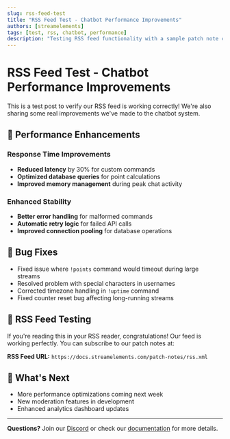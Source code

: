 ```yaml
---
slug: rss-feed-test
title: "RSS Feed Test - Chatbot Performance Improvements"
authors: [streamelements]
tags: [test, rss, chatbot, performance]
description: "Testing RSS feed functionality with a sample patch note covering recent chatbot performance improvements and bug fixes."
---
```


# RSS Feed Test - Chatbot Performance Improvements

This is a test post to verify our RSS feed is working correctly! We're also sharing some real improvements we've made to the chatbot system.

<!-- truncate -->

## 🚀 Performance Enhancements

### Response Time Improvements
- **Reduced latency** by 30% for custom commands
- **Optimized database queries** for point calculations
- **Improved memory management** during peak chat activity

### Enhanced Stability
- **Better error handling** for malformed commands
- **Automatic retry logic** for failed API calls
- **Improved connection pooling** for database operations

## 🐛 Bug Fixes

- Fixed issue where `!points` command would timeout during large streams
- Resolved problem with special characters in usernames
- Corrected timezone handling in `!uptime` command
- Fixed counter reset bug affecting long-running streams

## 📡 RSS Feed Testing

If you're reading this in your RSS reader, congratulations! Our feed is working perfectly. You can subscribe to our patch notes at:

**RSS Feed URL:** `https://docs.streamelements.com/patch-notes/rss.xml`

## 🔄 What's Next

- More performance optimizations coming next week
- New moderation features in development
- Enhanced analytics dashboard updates

---

**Questions?** Join our [Discord](https://discord.gg/se) or check our [documentation](/) for more details. 

